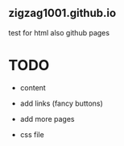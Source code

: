 ## zigzag1001.github.io
test for html also github pages

# TODO

- content

- add links (fancy buttons)

- add more pages

- css file
